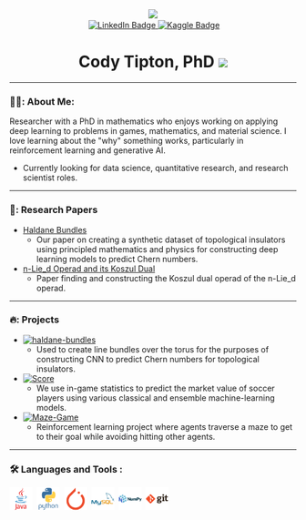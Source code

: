 <div id="header" align="center">
  <img src="https://media3.giphy.com/media/v1.Y2lkPTc5MGI3NjExcm01ZXh4ZjZ4NGNka2VqOGR1MmplYnkzeXUyamxvcTh6OXVkYThxbyZlcD12MV9pbnRlcm5hbF9naWZfYnlfaWQmY3Q9cw/jmCksJQ3E2X4tyXXYT/giphy.gif" width="100"/>
</div>
<div id="badges" align="center">
  <img src="https://komarev.com/ghpvc/?username=shadtome&style=flat-square&color=blue" alt=""/>
  <a href="https://www.linkedin.com/in/cody-tipton-21075417b/">
    <img src="https://img.shields.io/badge/LinkedIn-blue?logo=linkedin&logoColor=white&style=for-the-badge" alt="LinkedIn Badge"/>
  </a>
  <a href="https://www.linkedin.com/in/cody-tipton-21075417b/](https://www.kaggle.com/codytipton">
    <img src="https://img.shields.io/badge/Kaggle-blue?logo=kaggle&logoColor=white&style=for-the-badge" alt="Kaggle Badge"/>
  </a>
</div>
<h1 align="center">
  Cody Tipton, PhD
  <img src="https://media.giphy.com/media/hvRJCLFzcasrR4ia7z/giphy.gif" width="30px"/>
</h1>

---
### 👨‍💻: About Me: 

Researcher with a PhD in mathematics who enjoys working on applying deep learning to problems in games, mathematics, and material science.  I love learning about the "why" something works, particularly in reinforcement learning and generative AI.

- Currently looking for data science, quantitative research, and research scientist roles.
---
### 📎: Research Papers
- [Haldane Bundles](https://arxiv.org/abs/2312.04600)
  - Our paper on creating a synthetic dataset of topological insulators using principled mathematics and physics for constructing deep learning models to predict Chern numbers.
- [n-Lie_d Operad and its Koszul Dual](https://arxiv.org/abs/2401.15310)
  - Paper finding and constructing the Koszul dual operad of the n-Lie_d operad.
--- 
### 🔥: Projects
- [![haldane-bundles](http://img.shields.io/badge/Repo-Haldane_Bundles-blue)](https://github.com/shadtome/haldane-bundles)
  - Used to create line bundles over the torus for the purposes of constructing CNN to predict Chern numbers for topological insulators.
- [![Score](http://img.shields.io/badge/Repo-Score-blue)](https://github.com/shadtome/Score-data)
  - We use in-game statistics to predict the market value of soccer players using various classical and ensemble machine-learning models.
- [![Maze-Game](http://img.shields.io/badge/Repo-Maze_game-blue)](https://github.com/shadtome/Maze-game)
  - Reinforcement learning project where agents traverse a maze to get to their goal while avoiding hitting other agents.
---

### :hammer_and_wrench: Languages and Tools :
<div>
  <img src="https://github.com/devicons/devicon/blob/master/icons/java/java-original-wordmark.svg" title="Java" alt="Java" width="40" height="40"/>&nbsp;
  <img src="https://github.com/devicons/devicon/blob/master/icons/python/python-original-wordmark.svg" title="python" alt="python" width="40" height="40"/>&nbsp;
  <img src="https://github.com/devicons/devicon/blob/master/icons/pytorch/pytorch-original.svg" title="Pytorch" alt="Pytorch" width="40" height="40"/>&nbsp;
  <img src="https://github.com/devicons/devicon/blob/master/icons/mysql/mysql-original-wordmark.svg" title="MySQL"  alt="MySQL" width="40" height="40"/>&nbsp;
  <img src="https://github.com/devicons/devicon/blob/master/icons/numpy/numpy-original-wordmark.svg" title="Numpy" alt="Numpy" width="40" height="40"/>&nbsp;
  <img src="https://github.com/devicons/devicon/blob/master/icons/git/git-original-wordmark.svg" title="Git" **alt="Git" width="40" height="40"/>
</div>
